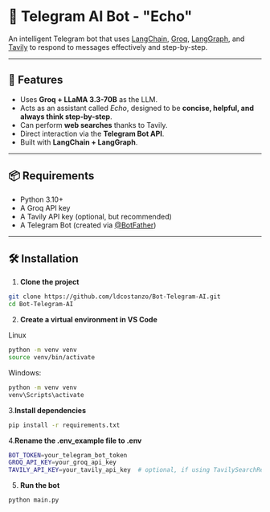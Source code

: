# 🤖 Telegram AI Bot - "Echo"

An intelligent Telegram bot that uses [LangChain](https://www.langchain.com/), [Groq](https://groq.com/), [LangGraph](https://github.com/langchain-ai/langgraph), and [Tavily](https://www.tavily.com/) to respond to messages effectively and step-by-step.

---

## 🚀 Features

- Uses **Groq + LLaMA 3.3-70B** as the LLM.
- Acts as an assistant called *Echo*, designed to be **concise, helpful, and always think step-by-step**.
- Can perform **web searches** thanks to Tavily.
- Direct interaction via the **Telegram Bot API**.
- Built with **LangChain + LangGraph**.

---

## 📦 Requirements

- Python 3.10+
- A Groq API key
- A Tavily API key (optional, but recommended)
- A Telegram Bot (created via [@BotFather](https://t.me/BotFather))

---

## 🛠️ Installation

1. **Clone the project**

```bash
git clone https://github.com/ldcostanzo/Bot-Telegram-AI.git
cd Bot-Telegram-AI
```

2. **Create a virtual environment in VS Code**

Linux
```bash
python -m venv venv
source venv/bin/activate
```
Windows:
```bash
python -m venv venv
venv\Scripts\activate
```


3.**Install dependencies**
```bash
pip install -r requirements.txt

```


4.**Rename the .env_example file to .env**
```bash
BOT_TOKEN=your_telegram_bot_token
GROQ_API_KEY=your_groq_api_key
TAVILY_API_KEY=your_tavily_api_key  # optional, if using TavilySearchResults

```


5. **Run the bot**
```bash
python main.py

```
